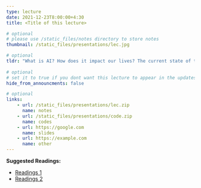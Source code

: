 ```yaml
---
type: lecture
date: 2021-12-23T8:00:00+4:30 
title: <Title of this lecture>

# optional
# please use /static_files/notes directory to store notes
thumbnail: /static_files/presentations/lec.jpg

# optional
tldr: "What is AI? How does it impact our lives? The current state of the art."
  
# optional
# set it to true if you dont want this lecture to appear in the updates section
hide_from_announcments: false

# optional
links: 
    - url: /static_files/presentations/lec.zip
      name: notes
    - url: /static_files/presentations/code.zip
      name: codes
    - url: https://google.com
      name: slides
    - url: https://example.com
      name: other
---
```

<!-- Other additional contents using markdown -->
**Suggested Readings:**
- [Readings 1](http://example.com)
- [Readings 2](http://example.com)
